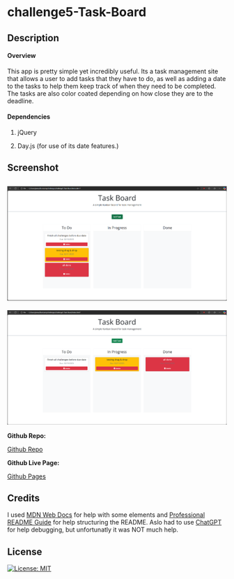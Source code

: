 # challenge5-Task-Board

## Description

#### Overview

This app is pretty simple yet incredibly useful. Its a task management site that allows a user to add tasks that they have to do, as well as adding a date to the tasks to help them keep track of when they need to be completed. The tasks are also color coated depending on how close they are to the deadline.

#### Dependencies

1. jQuery

2. Day.js (for use of its date features.)
  
## Screenshot

![alt text](./assets/images/chal5SS1.png)
---
![alt text](./assets/images/chal5SS2.png)

**Github Repo:**

[Github Repo](https://github.com/JoseGuache/challenge5-Task-Board)

**Github Live Page:**

[Github Pages](https://joseguache.github.io/challenge5-Task-Board/)

## Credits

I used [MDN Web Docs](https://developer.mozilla.org/en-US/) for help with some elements and [Professional README Guide](https://coding-boot-camp.github.io/full-stack/github/professional-readme-guide) for help structuring the README. Aslo had to use [ChatGPT](https://chatgpt.com/) for help debugging, but unfortunatly it was NOT much help.
 
## License

[![License: MIT](https://img.shields.io/badge/License-MIT-yellow.svg)](https://opensource.org/licenses/MIT)